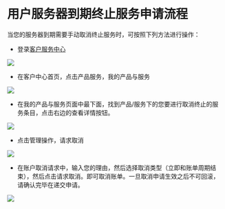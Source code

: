 
<!-- --- tag: faq 服务器到期终止 独立服务器 客户中心 -->
# 用户服务器到期终止服务申请流程

当您的服务器到期需要手动取消终止服务时，可按照下列方法进行操作：

*  登录[客户服务中心](http://portal.51hosting.com/clientarea.php)

![][1]

* 在客户中心首页，点击产品服务，我的产品与服务

![][2]

*  在我的产品与服务页面中最下面，找到产品/服务下的您要进行取消终止的服务条目，点击右边的查看详情按钮。

![][3]

*  点击管理操作，请求取消

![][4]

*  在账户取消请求中，输入您的理由，然后选择取消类型（立即和账单周期结束），然后点击请求取消。即可取消账单。一旦取消申请生效之后不可回滚，请确认完毕在递交申请。

![][5]

[1]:http://voga.emagineconcept.com/caicai/plesk11/b1.jpg
[2]:http://voga.emagineconcept.com/caicai/plesk11/b2.jpg
[3]:http://voga.emagineconcept.com/caicai/plesk11/b3.jpg
[4]:http://voga.emagineconcept.com/caicai/plesk11/b4.jpg
[5]:http://voga.emagineconcept.com/caicai/plesk11/b5.jpg

